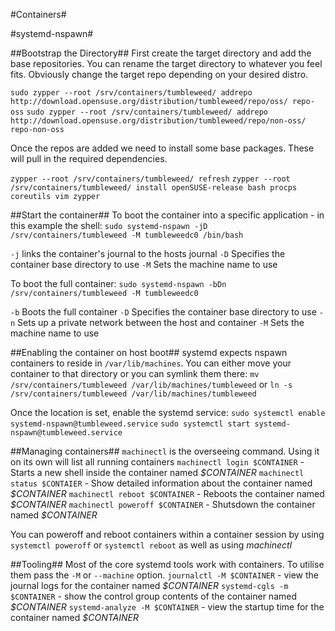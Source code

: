 #Containers#

#systemd-nspawn#

##Bootstrap the Directory##
First create the target directory and add the base repositories. You can rename the target directory to whatever you feel fits. Obviously change the target repo depending on your desired distro.

`sudo zypper --root /srv/containers/tumbleweed/ addrepo http://download.opensuse.org/distribution/tumbleweed/repo/oss/ repo-oss`
`sudo zypper --root /srv/containers/tumbleweed/ addrepo http://download.opensuse.org/distribution/tumbleweed/repo/non-oss/ repo-non-oss`

Once the repos are added we need to install some base packages. These will pull in the required dependencies.

`zypper --root /srv/containers/tumbleweed/ refresh`
`zypper --root /srv/containers/tumbleweed/ install openSUSE-release bash procps coreutils vim zypper`

##Start the container##
To boot the container into a specific application - in this example the shell:
`sudo systemd-nspawn -jD /srv/containers/tumbleweed -M tumbleweedc0 /bin/bash`

`-j` links the container's journal to the hosts journal
`-D` Specifies the container base directory to use
`-M` Sets the machine name to use

To boot the full container:
`sudo systemd-nspawn -bDn /srv/containers/tumbleweed -M tumbleweedc0`

`-b` Boots the full container
`-D` Specifies the container base directory to use
`-n` Sets up a private network between the host and container
`-M` Sets the machine name to use

##Enabling the container on host boot##
systemd expects nspawn containers to reside in `/var/lib/machines`. You can either move your container to that directory or you can symlink them there:
`mv /srv/containers/tumbleweed /var/lib/machines/tumbleweed`
or
`ln -s /srv/containers/tumbleweed /var/lib/machines/tumbleweed`

Once the location is set, enable the systemd service:
`sudo systemctl enable systemd-nspawn@tumbleweed.service`
`sudo systemctl start systemd-nspawn@tumbleweed.service`

##Managing containers##
`machinectl` is the overseeing command. Using it on its own will list all running containers
`machinectl login $CONTAINER` - Starts a new shell inside the container named _$CONTAINER_
`machinectl status $CONTAIER` - Show detailed information about the container named _$CONTAINER_
`machinectl reboot $CONTAINER` - Reboots the container named _$CONTAINER_
`machinectl poweroff $CONTAINER` - Shutsdown the container named _$CONTAINER_

You can poweroff and reboot containers within a container session by using `systemctl poweroff` or `systemctl reboot` as well as using _machinectl_

##Tooling##
Most of the core systemd tools work with containers. To utilise them pass the `-M` or `--machine` option.
`journalctl -M $CONTAINER` - view the journal logs for the container named _$CONTAINER_
`systemd-cgls -m $CONTAINER` - show the control group contents of the container named _$CONTAINER_
`systemd-analyze -M $CONTAINER` - view the startup time for the container named _$CONTAINER_
